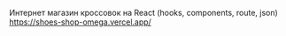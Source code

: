 Интернет магазин кроссовок на React (hooks, components, route, json)
https://shoes-shop-omega.vercel.app/

